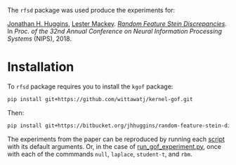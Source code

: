 The `rfsd` package was used produce the experiments for:

[Jonathan H. Huggins](http://www.jhhuggins.org),
[Lester Mackey](https://web.stanford.edu/~lmackey/).
*[Random Feature Stein Discrepancies](https://arxiv.org/abs/1806.07788)*.
In *Proc. of the 32nd Annual Conference on Neural Information Processing
Systems* (NIPS), 2018.

# Installation

To `rfsd` package requires you to install the `kgof` package:
```bash
pip install git+https://github.com/wittawatj/kernel-gof.git
```
Then:
```bash
pip install git+https://bitbucket.org/jhhuggins/random-feature-stein-discrepancies.git
```
The experiments from the paper can be reproduced by running each
[script](scripts/) with its default arguments. Or, in the
case of [run_gof_experiment.py](scripts/run_gof_experiment.py), once
with each of the commmands `null`, `laplace`, `student-t`, and `rbm`.
